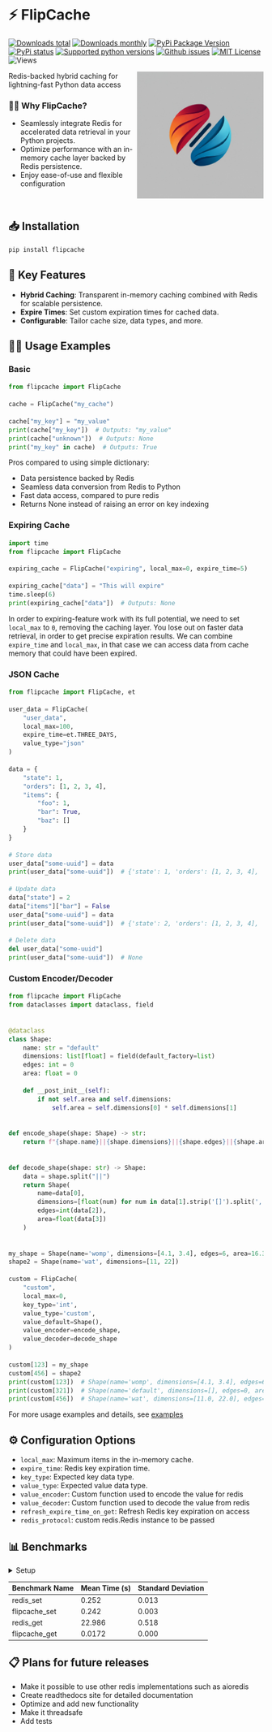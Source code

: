 # ⚡️ FlipCache

[![Downloads total](https://pepy.tech/badge/flipcache)](https://pepy.tech/project/flipcache)
[![Downloads monthly](https://img.shields.io/pypi/dm/flipcache.svg)](https://pypi.python.org/pypi/flipcache)
[![PyPi Package Version](https://img.shields.io/pypi/v/flipcache.svg)](https://pypi.python.org/pypi/flipcache)
[![PyPi status](https://img.shields.io/pypi/status/flipcache.svg)](https://pypi.python.org/pypi/flipcache)
[![Supported python versions](https://img.shields.io/pypi/pyversions/flipcache.svg)](https://pypi.python.org/pypi/flipcache)
[![Github issues](https://img.shields.io/github/issues/goodeejay/flipcache.svg)](https://github.com/goodeejay/flipcache/issues)
[![MIT License](https://img.shields.io/pypi/l/flipcache.svg)](https://opensource.org/licenses/MIT)
![Views](https://komarev.com/ghpvc/?username=flipcache&label=views)

<img style="z-index=-1" align="right" src="assets/logo.jpg" alt="PyCache Logo" height="250px" width="auto">

Redis-backed hybrid caching for lightning-fast Python data access

### 🤷‍♂️ Why FlipCache?

- Seamlessly integrate Redis for accelerated data retrieval in your Python projects.
- Optimize performance with an in-memory cache layer backed by Redis persistence.
- Enjoy ease-of-use and flexible configuration

<br/>

## 📥 Installation
```bash
pip install flipcache
```

## 🚀 Key Features
- **Hybrid Caching**: Transparent in-memory caching combined with Redis for scalable persistence.
- **Expire Times**: Set custom expiration times for cached data.
- **Configurable**: Tailor cache size, data types, and more.

## 👨‍💻 Usage Examples
### Basic

```python
from flipcache import FlipCache

cache = FlipCache("my_cache")

cache["my_key"] = "my_value"
print(cache["my_key"])  # Outputs: "my_value"
print(cache["unknown"])  # Outputs: None
print("my_key" in cache)  # Outputs: True

```
Pros compared to using simple dictionary: 
- Data persistence backed by Redis
- Seamless data conversion from Redis to Python
- Fast data access, compared to pure redis
- Returns None instead of raising an error on key indexing

### Expiring Cache

```python
import time
from flipcache import FlipCache

expiring_cache = FlipCache("expiring", local_max=0, expire_time=5)

expiring_cache["data"] = "This will expire"
time.sleep(6)
print(expiring_cache["data"])  # Outputs: None
```
In order to expiring-feature work with its full potential, we need to set `local_max` to `0`, removing the caching layer. 
You lose out on faster data retrieval, in order to get precise expiration results.
We can combine `expire_time` and `local_max`, in that case we can access data from cache memory that could have been expired.

### JSON Cache

```python
from flipcache import FlipCache, et

user_data = FlipCache(
    "user_data",
    local_max=100,
    expire_time=et.THREE_DAYS,
    value_type="json"
)

data = {
    "state": 1,
    "orders": [1, 2, 3, 4],
    "items": {
        "foo": 1,
        "bar": True,
        "baz": []
    }
}

# Store data
user_data["some-uuid"] = data
print(user_data["some-uuid"])  # {'state': 1, 'orders': [1, 2, 3, 4], 'items': {'foo': 1, 'bar': True, 'baz': []}}

# Update data
data["state"] = 2
data["items"]["bar"] = False
user_data["some-uuid"] = data
print(user_data["some-uuid"])  # {'state': 2, 'orders': [1, 2, 3, 4], 'items': {'foo': 1, 'bar': False, 'baz': []}}

# Delete data
del user_data["some-uuid"]
print(user_data["some-uuid"])  # None
```

### Custom Encoder/Decoder

```python
from flipcache import FlipCache
from dataclasses import dataclass, field


@dataclass
class Shape:
    name: str = "default"
    dimensions: list[float] = field(default_factory=list)
    edges: int = 0
    area: float = 0

    def __post_init__(self):
        if not self.area and self.dimensions:
            self.area = self.dimensions[0] * self.dimensions[1]


def encode_shape(shape: Shape) -> str:
    return f"{shape.name}||{shape.dimensions}||{shape.edges}||{shape.area}"


def decode_shape(shape: str) -> Shape:
    data = shape.split("||")
    return Shape(
        name=data[0],
        dimensions=[float(num) for num in data[1].strip('[]').split(',') if num],
        edges=int(data[2]),
        area=float(data[3])
    )


my_shape = Shape(name='womp', dimensions=[4.1, 3.4], edges=6, area=16.38)
shape2 = Shape(name='wat', dimensions=[11, 22])

custom = FlipCache(
    "custom",
    local_max=0,
    key_type='int',
    value_type='custom',
    value_default=Shape(),
    value_encoder=encode_shape,
    value_decoder=decode_shape
)

custom[123] = my_shape
custom[456] = shape2
print(custom[123])  # Shape(name='womp', dimensions=[4.1, 3.4], edges=6, area=16.38)
print(custom[321])  # Shape(name='default', dimensions=[], edges=0, area=0.0)
print(custom[456])  # Shape(name='wat', dimensions=[11.0, 22.0], edges=0, area=242.0)
```

For more usage examples and details, see [examples](./examples)

## ⚙️ Configuration Options
- `local_max`: Maximum items in the in-memory cache.
- `expire_time`: Redis key expiration time.
- `key_type`: Expected key data type.
- `value_type`: Expected value data type.
- `value_encoder`: Custom function used to encode the value for redis
- `value_decoder`: Custom function used to decode the value from redis
- `refresh_expire_time_on_get`: Refresh Redis key expiration on access
- `redis_protocol`: custom redis.Redis instance to be passed

## 📊 Benchmarks

<details>
    <summary>Setup</summary>

```python
from flipcache import FlipCache
from redis import Redis

KEYS = 1_000
rdp = Redis(decode_responses=True)
cache = FlipCache(name="my_cache", redis_protocol=rdp, local_max=KEYS)


def redis_set():
    for i in range(KEYS):
        rdp.set(f"my_cache:{i}", i * 2)


def pycache_set():
    for i in range(KEYS):
        cache[i] = i * 2


def redis_get():
    for _ in range(100):
        for i in range(KEYS):
            v = rdp.get(f"my_cache:{i}")


def pycache_get():
    for _ in range(100):
        for i in range(KEYS):
            v = cache[i]
```
</details>

| Benchmark Name | Mean Time (s) | Standard Deviation |
|----------------|---------------|--------------------|
| redis_set      | 0.252         | 0.013              |
| flipcache_set  | 0.242         | 0.003              |
| redis_get      | 22.986        | 0.518              |
| flipcache_get  | 0.0172        | 0.000              |



## 📋 Plans for future releases
- Make it possible to use other redis implementations such as aioredis
- Create readthedocs site for detailed documentation
- Optimize and add new functionality
- Make it threadsafe
- Add tests

